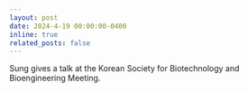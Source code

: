 ```yaml
---
layout: post
date: 2024-4-19 00:00:00-0400
inline: true
related_posts: false
---
```


Sung gives a talk at the Korean Society for Biotechnology and Bioengineering Meeting.
